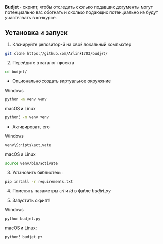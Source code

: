 **Budjet** - скрипт, чтобы отследить сколько подавших документы могут потенциально вас обогнать и сколько подающих потенциально не будут участвовать в конкурсе.

## Установка и запуск

1. Клонируйте репозиторий на свой локальный компьютер

```sh
git clone https://github.com/Arlink1703/budjet/
```

2. Перейдите в каталог проекта

```sh
cd budjet/
```
- Опционально создать виртуальное окружение 

Windows
```sh
python -m venv venv
```
macOS и Linux

```sh
python3 -m venv venv
```

- Активировать его

Windows

```sh
venv\Scripts\activate
```

macOS и Linux

```sh
source venv/bin/activate
```

3. Установить библиотеки:

```sh
pip install -r requirements.txt
```

4. Поменять параметры *url* и *id* в файле *budjet.py*

5. Запустить скрипт!


Windows

```sh
python budjet.py
```

macOS и Linux:
```sh
python3 budjet.py
```
